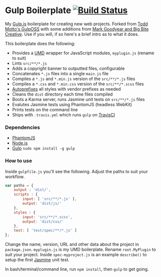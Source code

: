 # Gulp Boilerplate [![Build Status](https://travis-ci.org/cferdinandi/gulp-boilerplate.svg)](https://travis-ci.org/cferdinandi/gulp-boilerplate)

My [Gulp.js](http://gulpjs.com/) boilerplate for creating new web projects. Forked from [Todd Motto's GulpOSS](https://github.com/toddmotto/gulp-oss) with some additions from [Mark Goodyear and Big Bite Creative](https://github.com/bigbitecreative/base). Use if you will, if so here's a brief intro as to what it does.

This boilerplate does the following:

* Provides a [UMD](https://github.com/umdjs/umd) wrapper for JavaScript modules, `myplugin.js` (rename to suit)
* Lints `src/**/*.js`
* Adds a copyright banner to outputted files, configurable
* Concatenates `*.js` files into a single `main.js` file
* Compiles a `*.js` and `*.min.js` version of the `src/**/*.js` files
* Compiles a `*.css` and `*.min.css` version of the `src/**/*.scss` files
* [Autoprefixes](https://github.com/ai/autoprefixer) all styles with vendor prefixes as needed
* Cleans the `dist` directory each time files compiled
* Boots a Karma server, runs Jasmine unit tests on `src/**/*.js` files
* Evalutes Jasmine tests using PhantomJS (headless WebKit)
* Prints tests on the command line
* Ships with `.travis.yml` which runs `gulp` on [TravisCI](https://travis-ci.org)

### Dependencies

* [PhantomJS](http://phantomjs.org)
* [Node.js](http://nodejs.org)
* [Gulp](http://gulpjs.com) `sudo npm install -g gulp`

### How to use

Inside `gulpfile.js` you'll see the following. Adjust the paths to suit your workflow.

```js
var paths = {
	output : 'dist/',
	scripts : {
		input: [ 'src/**/*.js' ],
		output: 'dist/js/'
	},
	styles : {
		input: 'src/**/*.scss',
		output: 'dist/css/'
	},
	test: [ 'test/spec/**/*.js' ]
};
```

Change the name, version, URL and other data about the project in `package.json`. `myplugin.js` is my UMD boilerplate. Rename `root.MyPlugin` to suit your project. Inside `spec-myproject.js` is an example `describe()` to setup the first [Jasmine](http://jasmine.github.io) unit test.

In bash/terminal/command line, run `npm install`, then `gulp` to get going.